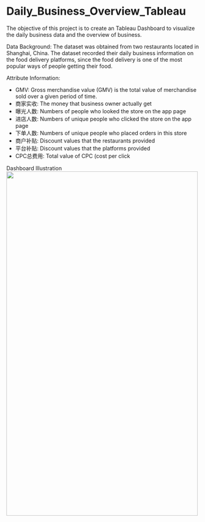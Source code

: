 # Daily_Business_Overview_Tableau
The objective of this project is to create an Tableau Dashboard to visualize the daily business data and the overview of business. 

Data Background: The dataset was obtained from two restaurants located in Shanghai, China. The dataset recorded their daily business information on the food delivery platforms, since the food delivery is one of the most popular ways of people getting their food.

Attribute Information:
* GMV: Gross merchandise value (GMV) is the total value of merchandise sold over a given period of time.
* 商家实收: The money that business owner actually get
* 曝光人数: Numbers of people who looked the store on the app page
* 进店人数: Numbers of unique people who clicked the store on the app page
* 下单人数: Numbers of unique people who placed orders in this store
* 商户补贴: Discount values that the restaurants provided
* 平台补贴: Discount values that the platforms provided
* CPC总费用: Total value of CPC (cost per click

Dashboard Illustration
<img src="https://public.tableau.com/app/profile/zilin.wang2962/viz/DailyBusinessOverviewReport/Dashboard1#1" width="500" height="900">
